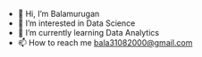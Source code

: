 - 👋 Hi, I’m Balamurugan
- 👀 I’m interested in Data Science
- 🌱 I’m currently learning Data Analytics
- 📫 How to reach me bala31082000@gmail.com

<!---
bala5086/bala5086 is a ✨ special ✨ repository because its `README.md` (this file) appears on your GitHub profile.
You can click the Preview link to take a look at your changes.
--->
